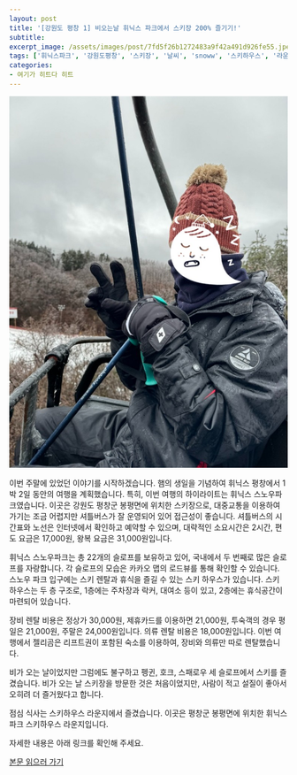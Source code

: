 ```yaml
---
layout: post
title: '[강원도 평창 1] 비오는날 휘닉스 파크에서 스키장 200% 즐기기!'
subtitle: 
excerpt_image: /assets/images/post/7fd5f26b1272483a9f42a491d926fe55.jpeg
tags: ['휘닉스파크', '강원도평창', '스키장', '날씨', 'snoww', '스키하우스', '라운지', '렌탈', '리프트권', '비오는날스키장', '비오는날스키']
categories: 
- 여기가 히트다 히트
---
```


![메인 이미지](/assets/images/post/7fd5f26b1272483a9f42a491d926fe55.jpeg)

이번 주말에 있었던 이야기를 시작하겠습니다. 햄의 생일을 기념하여 휘닉스 평창에서 1박 2일 동안의 여행을 계획했습니다. 특히, 이번 여행의 하이라이트는 휘닉스 스노우파크였습니다. 이곳은 강원도 평창군 봉평면에 위치한 스키장으로, 대중교통을 이용하여 가기는 조금 어렵지만 셔틀버스가 잘 운영되어 있어 접근성이 좋습니다. 셔틀버스의 시간표와 노선은 인터넷에서 확인하고 예약할 수 있으며, 대략적인 소요시간은 2시간, 편도 요금은 17,000원, 왕복 요금은 31,000원입니다.

휘닉스 스노우파크는 총 22개의 슬로프를 보유하고 있어, 국내에서 두 번째로 많은 슬로프를 자랑합니다. 각 슬로프의 모습은 카카오 맵의 로드뷰를 통해 확인할 수 있습니다. 스노우 파크 입구에는 스키 렌탈과 휴식을 즐길 수 있는 스키 하우스가 있습니다. 스키 하우스는 두 층 구조로, 1층에는 주차장과 락커, 대여소 등이 있고, 2층에는 휴식공간이 마련되어 있습니다.

장비 렌탈 비용은 정상가 30,000원, 제휴카드를 이용하면 21,000원, 투숙객의 경우 평일은 21,000원, 주말은 24,000원입니다. 의류 렌탈 비용은 18,000원입니다. 이번 여행에서 젤리곰은 리프트권이 포함된 숙소를 이용하여, 장비와 의류만 따로 렌탈했습니다.

비가 오는 날이었지만 그럼에도 불구하고 펭귄, 호크, 스패로우 세 슬로프에서 스키를 즐겼습니다. 비가 오는 날 스키장을 방문한 것은 처음이었지만, 사람이 적고 설질이 좋아서 오히려 더 즐거웠다고 합니다.

점심 식사는 스키하우스 라운지에서 즐겼습니다. 이곳은 평창군 봉평면에 위치한 휘닉스 파크 스키하우스 라운지입니다.

자세한 내용은 아래 링크를 확인해 주세요.

[본문 읽으러 가기](https://m.blog.naver.com/ham_eaten_jellybear/223295624096)

